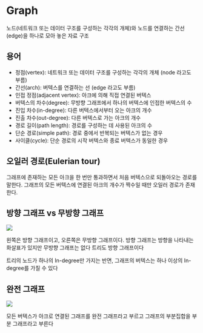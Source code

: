 # Graph

노드(네트워크 또는 데이터 구조를 구성하는 각각의 개체)와 노드를 연결하는 간선(edge)을 하나로 모아 놓은 자료 구조

## 용어

- 정점(vertex): 네트워크 또는 데이터 구조를 구성하는 각각의 개체 (node 라고도 부름)
- 간선(arch): 버텍스를 연결하는 선 (edge 라고도 부름)
- 인접 정점(adjacent vertex): 아크에 의해 직접 연결된 버텍스
- 버텍스의 차수(degree): 무방향 그래프에서 하나의 버텍스에 인접한 버텍스의 수
- 진입 차수(in-degree): 다른 버텍스에서부터 오는 아크의 개수
- 진출 차수(out-degree): 다른 버텍스로 가는 아크의 개수
- 경로 길이(path length): 경로를 구성하는 데 사용된 아크의 수
- 단순 경로(simple path): 경로 중에서 반복되는 버텍스가 없는 경우
- 사이클(cycle): 단순 경로의 시작 버텍스와 종료 버텍스가 동일한 경우

## 오일러 경로(Eulerian tour)

그래프에 존재하는 모든 아크을 한 번만 통과하면서 처음 버텍스으로 되돌아오는 경로를 말한다.
그래프의 모든 버텍스에 연결된 아크의 개수가 짝수일 때만 오일러 경로가 존재한다.

## 방향 그래프 vs 무방향 그래프

<img src="https://cdn.filepicker.io/api/file/ASqFe9MSQXqzoZthyThq"/>

왼쪽은 방향 그래프이고, 오른쪽은 무방향 그래프이다. 방향 그래프는 방향을 나타내는 화살표가 있지만 무방향 그래프는 없다 트리도 방향 그래프이다

트리의 노드가 하나의 In-degree만 가지는 반면, 그래프의 버텍스는 하나 이상의 In-degree를 가질 수 있다

## 완전 그래프

<img src='https://t1.daumcdn.net/cfile/tistory/99B299345B5408DA18' />

모든 버텍스가 아크로 연결된 그래프를 완전 그래프라고 부르고 그래프의 부분집합을 부분 그래프라고 부른다
